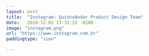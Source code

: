 ```yaml
---
layout: post
title:  "Instagram: QuintoAndar Product Design Team"
date:   2018-12-02 17:31:15 -0200
image: "instagram.png"
url: "https://www.instagram.com.br"
paddingtype: "icon"

---
```

